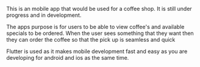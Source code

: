 This is an mobile app that would be used for a coffee shop. It is still under progress and in development.

The apps purpose is for users to be able to view coffee's and available specials to be ordered. When the user sees something that they want then they can order the coffee so that the pick up is seamless and quick

Flutter is used as it makes mobile development fast and easy as you are developing for android and ios as the same time.
